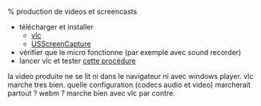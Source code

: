 % production de videos et screencasts

* télécharger et installer
    - [vlc](videolan.org)
    - [USScreenCapture](http://www.videohelp.com/tools/UScreenCapture)
* vérifier que le micro fonctionne (par exemple avec sound recorder)
* lancer vlc et tester [cette procédure](http://ramirez.u-strasbg.fr/~mc/screencast/howto.mp4)

la video produite ne se lit ni dans le navigateur ni avec windows player. vlc marche tres bien.
quelle configuration (codecs audio et video) marcherait partout ? webm ? marche bien avec vlc par contre.


